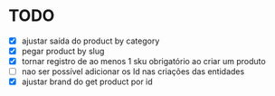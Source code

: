 # TODO

- [x] ajustar saída do product by category
- [x] pegar product by slug
- [x] tornar registro de ao menos 1 sku obrigatório ao criar um produto
- [ ] nao ser possível adicionar os Id nas criações das entidades
- [X] ajustar brand do get product por id
